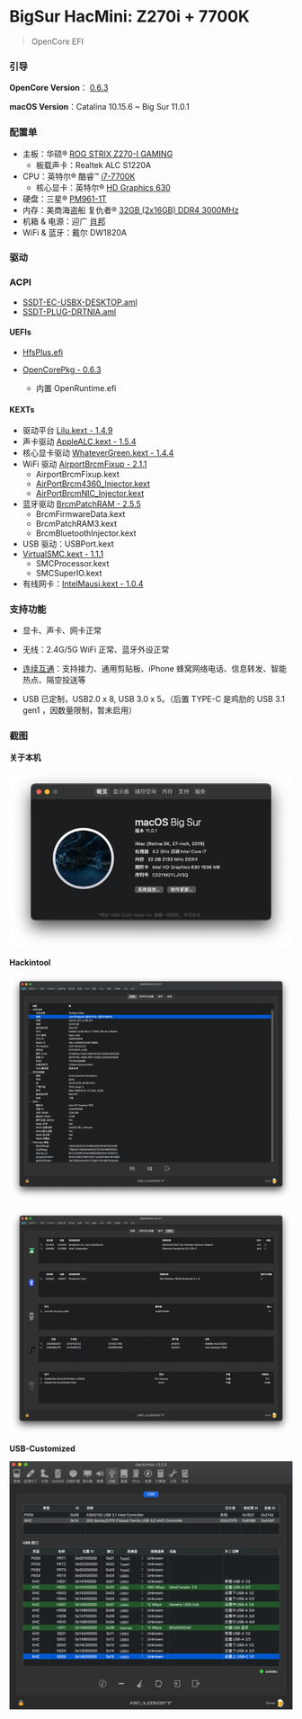# BigSur HacMini:  Z270i + 7700K

> OpenCore EFI

### 引导

**OpenCore Version**： [0.6.3](https://github.com/acidanthera/OpenCorePkg/releases)

**macOS Version**：Catalina 10.15.6 ~ Big Sur 11.0.1

### 配置单

* 主板：华硕® [ROG STRIX Z270-I GAMING](https://www.asus.com.cn/Motherboards/ROG-STRIX-Z270-I-GAMING/)
  * 板载声卡：Realtek ALC S1220A
* CPU：英特尔® 酷睿™ [i7-7700K](https://ark.intel.com/content/www/cn/zh/ark/products/97129/intel-core-i7-7700k-processor-8m-cache-up-to-4-50-ghz.html)
  * 核心显卡：英特尔®  [HD Graphics 630](https://www.intel.com/content/www/us/en/support/products/98909/graphics-drivers/graphics-for-7th-generation-intel-processors/intel-hd-graphics-630.html)
* 硬盘：三星® [PM961-1T](https://www.samsung.com/semiconductor/ssd/client-ssd/MZVLW1T0HMLH/)
* 内存：美商海盗船 复仇者® [32GB (2x16GB) DDR4 3000MHz]([https://www.corsair.com/zh/zh/%E7%B1%BB%E5%88%AB/%E4%BA%A7%E5%93%81/%E5%86%85%E5%AD%98/VENGEANCE-LPX/p/CMK32GX4M2B3000C15](https://www.corsair.com/zh/zh/类别/产品/内存/VENGEANCE-LPX/p/CMK32GX4M2B3000C15))
* 机箱 & 电源：迎广 [肖邦](https://www.in-win.com/cn/gaming-chassis/Chopin)
* WiFi & 蓝牙：戴尔 DW1820A

### 驱动

### ACPI

* [SSDT-EC-USBX-DESKTOP.aml](https://github.com/dortania/Getting-Started-With-ACPI/blob/master/extra-files/compiled/SSDT-EC-USBX-DESKTOP.aml)
* [SSDT-PLUG-DRTNIA.aml](https://github.com/dortania/Getting-Started-With-ACPI/blob/master/extra-files/compiled/SSDT-PLUG-DRTNIA.aml)

#### UEFIs

* [HfsPlus.efi](https://github.com/acidanthera/OcBinaryData/blob/master/Drivers/HfsPlus.efi)
  
* [OpenCorePkg - 0.6.3](https://github.com/acidanthera/OpenCorePkg)
  * 内置 OpenRuntime.efi

#### KEXTs

* 驱动平台 [Lilu.kext - 1.4.9](https://github.com/acidanthera/Lilu)
* 声卡驱动 [AppleALC.kext - 1.5.4](https://github.com/acidanthera/AppleALC)
* 核心显卡驱动 [WhateverGreen.kext - 1.4.4](https://github.com/acidanthera/WhateverGreen)
* WiFi 驱动 [AirportBrcmFixup - 2.1.1](https://github.com/acidanthera/AirportBrcmFixup)
  * AirportBrcmFixup.kext
  * [AirPortBrcm4360_Injector.kext](https://github.com/acidanthera/AirportBrcmFixup/tree/master/Resources)
  * [AirPortBrcmNIC_Injector.kext](https://github.com/acidanthera/AirportBrcmFixup/tree/master/Resources)
* 蓝牙驱动 [BrcmPatchRAM  - 2.5.5](https://github.com/acidanthera/BrcmPatchRAM)
  * BrcmFirmwareData.kext
  * BrcmPatchRAM3.kext
  * BrcmBluetoothInjector.kext
* USB 驱动：USBPort.kext
* [VirtualSMC.kext - 1.1.1](https://github.com/acidanthera/VirtualSMC/releases)
  * SMCProcessor.kext
  * SMCSuperIO.kext
* 有线网卡：[IntelMausi.kext - 1.0.4](https://github.com/acidanthera/IntelMausi/releases)

### 支持功能

* 显卡、声卡、网卡正常

* 无线：2.4G/5G WiFi 正常、蓝牙外设正常

* [连续互通](https://support.apple.com/zh-cn/HT204681)：支持接力、通用剪贴板、iPhone 蜂窝网络电话、信息转发、智能热点、隔空投送等

* USB 已定制，USB2.0 x 8, USB 3.0 x 5。（后置 TYPE-C 是鸡肋的 USB 3.1 gen1 ，因数量限制，暂未启用）


### 截图

**关于本机**

![About Mac](Screenshots/About.png)

**Hackintool**

![Hackintool Capture1](Screenshots/Hackintool-1.png)

![Hackintool Capture1](Screenshots/Hackintool-2.png)

**USB-Customized**

![Hackintool Capture2](Screenshots/USB-Customized.png)